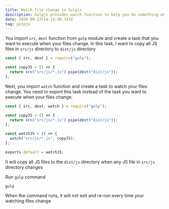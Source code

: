 ```yaml
---
title: Watch file change in Gulpjs
description: Gulpjs provides watch function to help you do something when your files change
date: 2020-09-23T14:14:30.743Z
tag: gulpjs
---
```

You import `src`, `dest` function from `gulp` module and create a task that you want to execute when your files change. In this task, I want to copy all JS files in `src/js` directory to `dist/js` directory

```javascript
const { src, dest } = require("gulp");

const copyJS = () => {
  return src("src/js/*.js").pipe(dest("dist/js"));
};
```

Next, you import `watch` function and create a task to watch your files change. You need to export this task instead of the task you want to execute when your files change. 

```javascript
const { src, dest, watch } = require("gulp");

const copyJS = () => {
  return src("src/js/*.js").pipe(dest("dist/js"));
};

const watchJS = () => {
  watch("src/js/*.js", copyJS);
};

exports.default = watchJS;
```

It will copy all JS files to the `dist/js` directory when any JS file in `src/js` directory changes

Run `gulp` command

```
gulp
```

When the command runs, it will not exit and re-run every time your watching files change